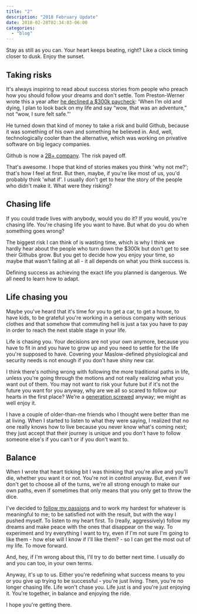 ```yaml
---
title: "2"
description: "2018 February Update"
date: 2018-02-28T02:34:03-06:00
categories:
  - "blog"
---
```


Stay as still as you can. Your heart keeps beating, right? Like a clock timing
closer to dusk. Enjoy the sunset.

Taking risks
------------

It's always inspiring to read about success stories from people who preach how
you should follow your dreams and don't settle. Tom Preston-Werner wrote this a
year after [he declined a $300k paycheck](http://tom.preston-werner.com/2008/10/18/how-i-turned-down-300k.html):
'When I’m old and dying, I plan to look back on my life and say “wow, that was
an adventure,” not “wow, I sure felt safe.”'

He turned down that kind of money to take a risk and build Github, because it
was something of his own and something he believed in. And, well,
technologically cooler than the alternative, which was working on privative
software on big legacy companies.

Github is now a [2B+ company](https://www.bloomberg.com/news/articles/2015-06-15/github-said-to-seek-2-billion-valuation-in-latest-financing).
The risk payed off.

That's awesome. I hope that kind of stories makes you think 'why not me?';
that's how I feel at first. But then, maybe, if you're like most of us, you'd
probably think 'what if'. I usually don't get to hear the story of the people
who didn't make it. What were they risking?

Chasing life
------------

If you could trade lives with anybody, would you do it? If you would, you're
chasing life. You're chasing life you want to have. But what do you do when
something goes wrong?

The biggest risk I can think of is wasting time, which is why I think we hardly
hear about the people who turn down the $300k but don't get to see their Githubs
grow. But you get to decide how you enjoy your time, so maybe that wasn't
failing at all - it all depends on what you think success is.

Defining success as achieving the exact life you planned is dangerous. We all
need to learn how to adapt.

Life chasing you
----------------

Maybe you've heard that it's time for you to get a car, to get a house, to have
kids, to be grateful you're working in a serious company with serious clothes
and that somehow that commuting hell is just a tax you have to pay in order to
reach the next stable stage in your life.

Life is chasing you. Your decisions are not your own anymore, because you have
to fit in and you have to grow up and you need to settle for the life you're
supposed to have. Covering your Maslow-defined physiological and security needs
is not enough if you don't have shiny new car.

I think there's nothing wrong with following the more traditional paths in life,
unless you're going through the motions and not really realizing what you want
out of them. You may not want to risk your future but if it's not the future you
want for you anyway, why are we all so scared to follow our hearts in the first
place? We're a [generation screwed](http://highline.huffingtonpost.com/articles/en/poor-millennials/)
anyway; we might as well enjoy it.

I have a couple of older-than-me friends who I thought were better than me at
living. When I started to listen to what they were saying, I realized that no
one really knows how to live because you never know what's coming next; they
just accept that their journey is unique and you don't have to follow someone
else's if you can't or if you don't want to.

Balance
-------

When I wrote that heart ticking bit I was thinking that you're alive and you'll
die, whether you want it or not. You're not in control anyway. But, even if we
don't get to choose all of the turns, we're all strong enough to make our own
paths, even if sometimes that only means that you only get to throw the dice.

I've decided to [follow my passions](https://www.theminimalists.com/do/) and to
work my hardest for whatever is meaningful to me; to be satisfied not with the
result, but with the way I pushed myself. To listen to my heart first. To
(really, aggressively) follow my dreams and make peace with the ones that
disappear on the way. To experiment and try everything I want to try, even if
I'm not sure I'm going to like them - how else will I know if I'll like them? -
so I can get the most out of my life. To move forward.

And, hey, if I'm wrong about this, I'll try to do better next time. I usually
do and you can too, in your own terms.

Anyway, it's up to us. Either you're redefining what success means to you or you
give up trying to be successful - you're just living. Then, you're no longer
chasing life. Life won't chase you. Life just is and you're just enjoying it.
You're together, in balance and enjoying the ride.

I hope you're getting there.
